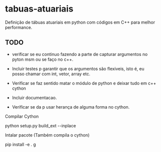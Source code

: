 # tabuas-atuariais
Definição de tábuas atuariais em python com códigos em C++ para melhor performance.

## TODO


- verificar se eu continuo fazendo a parte de capturar argumentos no pyton msm ou se faço no c++.

- Incluir testes p garantir que os argumentos são flexiveis, isto é, eu posso chamar com int, vetor, array etc.

- Verificar se faz sentido matar o módulo de python e deixar tudo em c++ cython
- Incluir documentacao.

- Verificar se da p usar herança de alguma forma no cython.


Compilar Cython

python setup.py build_ext --inplace

Intalar pacote (Também compila o cython)

pip install -e . g